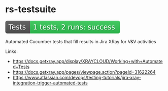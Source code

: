 # rs-testsuite

![Build status](https://raw.githubusercontent.com/RS-PYTHON/rs-testsuite/badges/badge.svg)

Automated Cucumber tests that fill results in Jira XRay for V&amp;V activities

Links:
- https://docs.getxray.app/display/XRAYCLOUD/Working+with+Automated+Tests
- https://docs.getxray.app/pages/viewpage.action?pageId=31622264
- https://www.atlassian.com/devops/testing-tutorials/jira-xray-integration-trigger-automated-tests


